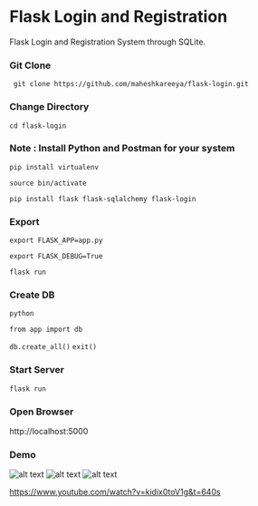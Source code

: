# Flask Login and Registration
Flask Login and Registration System through SQLite.
### Git Clone 
``` git clone https://github.com/maheshkareeya/flask-login.git```
### Change Directory
```cd flask-login```
### Note : Install Python and Postman for your system
```pip install virtualenv```

```source bin/activate```

```pip install flask flask-sqlalchemy flask-login```
### Export 
```export FLASK_APP=app.py```

```export FLASK_DEBUG=True```

``` flask run ``` 
### Create DB 
```python```

```from app import db```

``` db.create_all() ``` 
``` exit() ``` 
### Start Server
```flask run```
### Open Browser
http://localhost:5000


### Demo
![alt text](https://user-images.githubusercontent.com/16520789/71319725-f2463280-24c7-11ea-9e73-729dd79c6681.png "Node File Explorer")
![alt text](https://user-images.githubusercontent.com/16520789/71319729-fffbb800-24c7-11ea-9cad-a62dd1dd5509.png "Node File Explorer")
![alt text](https://user-images.githubusercontent.com/16520789/71319732-0ab64d00-24c8-11ea-99f2-189e753519b8.png "Node File Explorer")

https://www.youtube.com/watch?v=kidix0toV1g&t=640s
